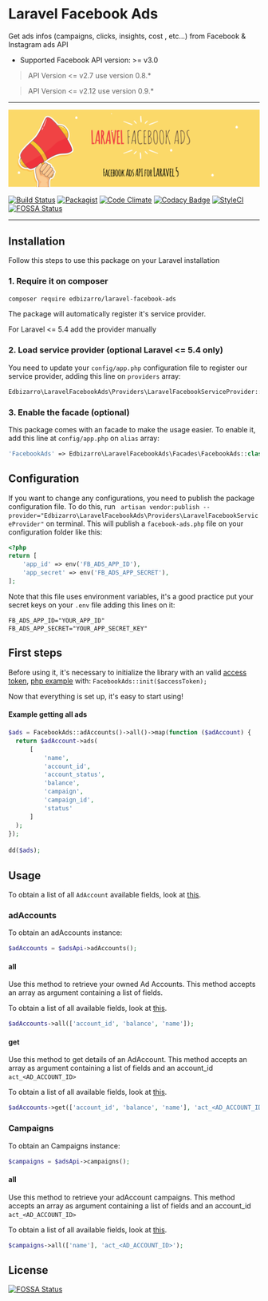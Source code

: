 # Laravel Facebook Ads

Get ads infos (campaigns, clicks, insights, cost , etc...) from Facebook & Instagram ads API

* Supported Facebook API version: >= v3.0

> API Version <= v2.7 use version 0.8.*

> API Version <= v2.12 use version 0.9.*

---
<p align="center">

![logo](laravel-facebook-ads.png)

</p>

<p align="center">

[![Build Status](https://semaphoreci.com/api/v1/edbizarro/laravel-facebook-ads/branches/master/badge.svg)](https://semaphoreci.com/edbizarro/laravel-facebook-ads)
[![Packagist](https://img.shields.io/packagist/v/edbizarro/laravel-facebook-ads.svg)](https://packagist.org/packages/edbizarro/laravel-facebook-ads) [![Code Climate](https://codeclimate.com/github/edbizarro/laravel-facebook-ads/badges/gpa.svg)](https://codeclimate.com/github/edbizarro/laravel-facebook-ads) [![Codacy Badge](https://api.codacy.com/project/badge/grade/d6deeeac233847dba57afb5c07ccad4b)](https://www.codacy.com/app/edbizarro/laravel-facebook-ads) [![StyleCI](https://styleci.io/repos/55666212/shield)](https://styleci.io/repos/55666212) [![FOSSA Status](https://app.fossa.io/api/projects/git%2Bgithub.com%2Fedbizarro%2Flaravel-facebook-ads.svg?type=small)](https://app.fossa.io/projects/git%2Bgithub.com%2Fedbizarro%2Flaravel-facebook-ads?ref=badge_shield)

</p>

---

## Installation

Follow this steps to use this package on your Laravel installation

### 1. Require it on composer

```bash
composer require edbizarro/laravel-facebook-ads
```

The package will automatically register it's service provider.

For Laravel <= 5.4 add the provider manually

### 2. Load service provider (optional Laravel <= 5.4 only)

You need to update your `config/app.php` configuration file to register our service provider, adding this line on `providers` array:

```php
Edbizarro\LaravelFacebookAds\Providers\LaravelFacebookServiceProvider::class
```

### 3. Enable the facade (optional)

This package comes with an facade to make the usage easier. To enable it, add this line at `config/app.php` on `alias` array:

```php
'FacebookAds' => Edbizarro\LaravelFacebookAds\Facades\FacebookAds::class
```

## Configuration

If you want to change any configurations, you need to publish the package configuration file. To do this, run ` artisan vendor:publish --provider="Edbizarro\LaravelFacebookAds\Providers\LaravelFacebookServiceProvider"` on terminal.
This will publish a `facebook-ads.php` file on your configuration folder like this:

```php
<?php
return [
    'app_id' => env('FB_ADS_APP_ID'),
    'app_secret' => env('FB_ADS_APP_SECRET'),
];
```

Note that this file uses environment variables, it's a good practice put your secret keys on your `.env` file adding this lines on it:


```
FB_ADS_APP_ID="YOUR_APP_ID"
FB_ADS_APP_SECRET="YOUR_APP_SECRET_KEY"
```

## First steps

Before using it, it's necessary to initialize the library with an valid [access token](https://developers.facebook.com/docs/facebook-login/access-tokens#usertokens), [php example](https://github.com/facebook/php-graph-sdk/blob/master/docs/examples/facebook_login.md) with: `FacebookAds::init($accessToken);`


Now that everything is set up, it's easy to start using!

#### Example getting all ads

```php
$ads = FacebookAds::adAccounts()->all()->map(function ($adAccount) {
  return $adAccount->ads(
      [
          'name',
          'account_id',
          'account_status',
          'balance',
          'campaign',
          'campaign_id',
          'status'
      ]
  );
});

dd($ads);
```

## Usage

To obtain a list of all `AdAccount` available fields, look at [this](https://github.com/facebook/facebook-php-ads-sdk/blob/master/src/FacebookAds/Object/Fields/AdAccountFields.php).

### adAccounts

To obtain an adAccounts instance:

```php
$adAccounts = $adsApi->adAccounts();
```

#### all

Use this method to retrieve your owned Ad Accounts. This method accepts an array as argument containing a list of fields.

To obtain a list of all available fields, look at [this](https://github.com/facebook/facebook-php-ads-sdk/blob/master/src/FacebookAds/Object/Fields/AdAccountFields.php).

```php
$adAccounts->all(['account_id', 'balance', 'name']);
```

#### get

Use this method to get details of an AdAccount. This method accepts an array as argument containing a list of fields and an account_id `act_<AD_ACCOUNT_ID>`

To obtain a list of all available fields, look at [this](https://github.com/facebook/facebook-php-ads-sdk/blob/master/src/FacebookAds/Object/Fields/AdAccountFields.php).

```php
$adAccounts->get(['account_id', 'balance', 'name'], 'act_<AD_ACCOUNT_ID>');
```


### Campaigns

To obtain an Campaigns instance:

```php
$campaigns = $adsApi->campaigns();
```

#### all

Use this method to retrieve your adAccount campaigns. This method accepts an array as argument containing a list of fields and an account_id `act_<AD_ACCOUNT_ID>`

To obtain a list of all available fields, look at [this](https://github.com/facebook/facebook-php-business-sdk/blob/master/src/FacebookAds/Object/Fields/CampaignFields.php).

```php
$campaigns->all(['name'], 'act_<AD_ACCOUNT_ID>');
```


## License
[![FOSSA Status](https://app.fossa.io/api/projects/git%2Bgithub.com%2Fedbizarro%2Flaravel-facebook-ads.svg?type=large)](https://app.fossa.io/projects/git%2Bgithub.com%2Fedbizarro%2Flaravel-facebook-ads?ref=badge_large)
